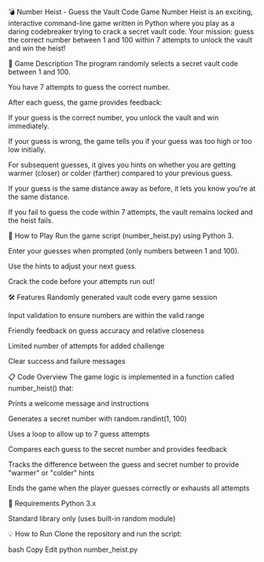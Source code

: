 💣 Number Heist - Guess the Vault Code Game
Number Heist is an exciting, interactive command-line game written in Python where you play as a daring codebreaker trying to crack a secret vault code. Your mission: guess the correct number between 1 and 100 within 7 attempts to unlock the vault and win the heist!

🎯 Game Description
The program randomly selects a secret vault code between 1 and 100.

You have 7 attempts to guess the correct number.

After each guess, the game provides feedback:

If your guess is the correct number, you unlock the vault and win immediately.

If your guess is wrong, the game tells you if your guess was too high or too low initially.

For subsequent guesses, it gives you hints on whether you are getting warmer (closer) or colder (farther) compared to your previous guess.

If your guess is the same distance away as before, it lets you know you're at the same distance.

If you fail to guess the code within 7 attempts, the vault remains locked and the heist fails.

🚀 How to Play
Run the game script (number_heist.py) using Python 3.

Enter your guesses when prompted (only numbers between 1 and 100).

Use the hints to adjust your next guess.

Crack the code before your attempts run out!

🛠️ Features
Randomly generated vault code every game session

Input validation to ensure numbers are within the valid range

Friendly feedback on guess accuracy and relative closeness

Limited number of attempts for added challenge

Clear success and failure messages

📋 Code Overview
The game logic is implemented in a function called number_heist() that:

Prints a welcome message and instructions

Generates a secret number with random.randint(1, 100)

Uses a loop to allow up to 7 guess attempts

Compares each guess to the secret number and provides feedback

Tracks the difference between the guess and secret number to provide "warmer" or "colder" hints

Ends the game when the player guesses correctly or exhausts all attempts

🔧 Requirements
Python 3.x

Standard library only (uses built-in random module)

💡 How to Run
Clone the repository and run the script:

bash
Copy
Edit
python number_heist.py
